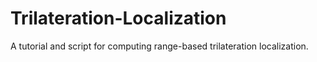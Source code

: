 # Trilateration-Localization
 A tutorial and script for computing range-based trilateration localization.
